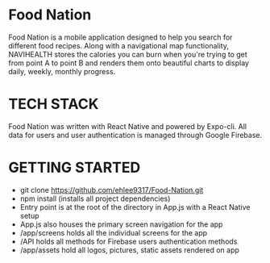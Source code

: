 # Food Nation
Food Nation is a mobile application designed to help you search for different food recipes. 
Along with a navigational map functionality, NAVIHEALTH stores the calories you can burn when you're trying to get from point A to point B and renders them onto beautiful charts to display daily, weekly, monthly progress.

# TECH STACK
Food Nation was written with React Native and powered by Expo-cli. 
All data for users and user authentication is managed through Google Firebase.

# GETTING STARTED
- git clone https://github.com/ehlee9317/Food-Nation.git
- npm install (installs all project dependencies)
- Entry point is at the root of the directory in App.js with a React Native setup
- App.js also houses the primary screen navigation for the app
- /app/screens holds all the individual screens for the app
- /API holds all methods for Firebase users authentication methods
- /app/assets hold all logos, pictures, static assets rendered on app
